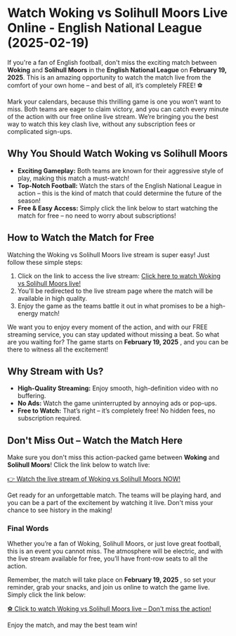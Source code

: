 # Watch Woking vs Solihull Moors Live Online - English National League (2025-02-19)

If you're a fan of English football, don't miss the exciting match between **Woking** and **Solihull Moors** in the **English National League** on **February 19, 2025**. This is an amazing opportunity to watch the match live from the comfort of your own home – and best of all, it’s completely FREE! ⚽

Mark your calendars, because this thrilling game is one you won’t want to miss. Both teams are eager to claim victory, and you can catch every minute of the action with our free online live stream. We’re bringing you the best way to watch this key clash live, without any subscription fees or complicated sign-ups.

## Why You Should Watch Woking vs Solihull Moors

- **Exciting Gameplay:** Both teams are known for their aggressive style of play, making this match a must-watch!
- **Top-Notch Football:** Watch the stars of the English National League in action – this is the kind of match that could determine the future of the season!
- **Free & Easy Access:** Simply click the link below to start watching the match for free – no need to worry about subscriptions!

## How to Watch the Match for Free

Watching the Woking vs Solihull Moors live stream is super easy! Just follow these simple steps:

1. Click on the link to access the live stream: [Click here to watch Woking vs Solihull Moors live!](https://tinyurl.com/livestreamfreeo?st=Woking+vs+Solihull+Moors&si=gh)
2. You'll be redirected to the live stream page where the match will be available in high quality.
3. Enjoy the game as the teams battle it out in what promises to be a high-energy match!

We want you to enjoy every moment of the action, and with our FREE streaming service, you can stay updated without missing a beat. So what are you waiting for? The game starts on **February 19, 2025** , and you can be there to witness all the excitement!

## Why Stream with Us?

- **High-Quality Streaming:** Enjoy smooth, high-definition video with no buffering.
- **No Ads:** Watch the game uninterrupted by annoying ads or pop-ups.
- **Free to Watch:** That’s right – it’s completely free! No hidden fees, no subscription required.

## Don't Miss Out – Watch the Match Here

Make sure you don't miss this action-packed game between **Woking** and **Solihull Moors**! Click the link below to watch live:

[👉 Watch the live stream of Woking vs Solihull Moors NOW!](https://tinyurl.com/livestreamfreeo?st=Woking+vs+Solihull+Moors&si=gh)

Get ready for an unforgettable match. The teams will be playing hard, and you can be a part of the excitement by watching it live. Don't miss your chance to see history in the making!

### Final Words

Whether you’re a fan of Woking, Solihull Moors, or just love great football, this is an event you cannot miss. The atmosphere will be electric, and with the live stream available for free, you’ll have front-row seats to all the action.

Remember, the match will take place on **February 19, 2025** , so set your reminder, grab your snacks, and join us online to watch the game live. Simply click the link below:

[⚽ Click to watch Woking vs Solihull Moors live – Don't miss the action!](https://tinyurl.com/livestreamfreeo?st=Woking+vs+Solihull+Moors&si=gh)

Enjoy the match, and may the best team win!
